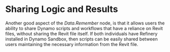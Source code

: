 # Sharing Logic and Results

Another good aspect of the *Data.Remember* node, is that it allows users the ability to share Dynamo scripts and workflows that have a reliance on Revit files, without sharing the Revit file itself. If both individuals have Refinery installed in Dynamo Sandbox, then scripts can be easily shared between users maintaining the necessary information from the Revit file.
